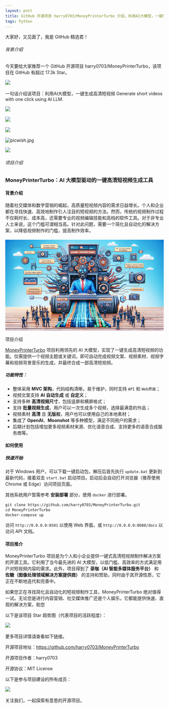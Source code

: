 ```yaml
---
layout: post
title: GitHub 开源项目 harry0703/MoneyPrinterTurbo 介绍，利用AI大模型，一键生成高清短视频 Generate short videos with one click using AI LLM.
tags: Python
---
```


大家好，又见面了，我是 GitHub 精选君！

###### 背景介绍

今天要给大家推荐一个 GitHub 开源项目 harry0703/MoneyPrinterTurbo，该项目在 GitHub 有超过 17.3k Star。

![](https://stats.deeptrain.net/repo/harry0703/MoneyPrinterTurbo/?theme=light)

一句话介绍该项目：利用AI大模型，一键生成高清短视频 Generate short videos with one click using AI LLM.




![](https://raw.githubusercontent.com/harry0703/MoneyPrinterTurbo/master/docs/webui.jpg)

![](https://raw.githubusercontent.com/harry0703/MoneyPrinterTurbo/master/docs/api.jpg)

![](https://raw.githubusercontent.com/harry0703/MoneyPrinterTurbo/master/docs/reccloud.cn.jpg)

![picwish.jpg](https://raw.githubusercontent.com/harry0703/MoneyPrinterTurbo/master/docs/picwish.jpg)

![](https://raw.githubusercontent.com/harry0703/MoneyPrinterTurbo/master/docs/wechat-group.jpg)


###### 项目介绍

### MoneyPrinterTurbo：AI 大模型驱动的一键高清短视频生成工具

#### 背景介绍

随着社交媒体和数字营销的崛起，高质量短视频内容的需求日益增长。个人和企业都在寻找快速、高效地制作引人注目的短视频的方法。然而，传统的视频制作过程不仅耗时长、成本高，还需要专业的视频编辑技能和高档的软件工具。对于非专业人士来说，这个门槛可谓相当高。针对此问题，需要一个简化且自动化的解决方案，以降低视频制作的门槛，提高制作效率。

#### 

![](https://raw.githubusercontent.com/ZhuPeng/pic/master/mac/compress_tmp-ad4683467643146a9434ddfb7024a0a2.png)

项目介绍

[MoneyPrinterTurbo](https://github.com/harry0703/MoneyPrinterTurbo) 项目利用领先的 AI 大模型，实现了一键生成高清短视频的功能。仅需提供一个视频主题或关键词，即可自动完成视频文案、视频素材、视频字幕和视频背景音乐的生成，并最终合成一部高清短视频。

##### 功能特性：

- 整体采用 **MVC 架构**，代码结构清晰，易于维护，同时支持 `API` 和 `Web界面`；
- 视频文案支持 **AI 自动生成** 或 **自定义**；
- 支持多种 **高清视频尺寸**，包括竖屏和横屏格式；
- 支持 **批量视频生成**，用户可以一次生成多个视频，选择最满意的作品；
- 视频素材 **高清** 且 **无版权**，用户也可以使用自己的本地素材；
- 集成了 **OpenAI**、**Moonshot** 等多种模型，满足不同用户的需求；
- 后期计划包括增加更多视频素材来源、优化语音合成、支持更多的语音合成服务商等。

#### 如何使用

##### 快速开始

对于 Windows 用户，可以下载一键启动包，解压后首先执行 `update.bat` 更新到最新代码，接着双击 `start.bat` 启动项目。启动后会自动打开浏览器（推荐使用 Chrome 或 Edge）访问项目页面。

其他系统用户暂需参考 **安装部署** 部分，使用 `docker` 进行部署。

```shell
git clone https://github.com/harry0703/MoneyPrinterTurbo.git
cd MoneyPrinterTurbo
docker-compose up
```

访问 `http://0.0.0.0:8501` 以使用 Web 界面，或 `http://0.0.0.0:8080/docs` 以访问 API 文档。

#### 项目推介

MoneyPrinterTurbo 项目是为个人和小企业提供一键式高清短视频制作解决方案的开源工具。它利用了当今最先进的 AI 大模型，以低门槛、高效率的方式满足用户对短视频内容的需求。此外，项目得到了 **录咖（AI 智能多媒体服务平台）** 和 **佐糖（图像处理领域解决方案提供商）** 的支持和赞助，同时由于其开源性质，它正在不断地迭代和完善中。

如果您正在寻找简化且自动化的短视频制作工具，MoneyPrinterTurbo 绝对值得一试。无论您是进行内容营销、社交媒体推广还是个人娱乐，它都能提供快速、直观的解决方案，助您

以下是该项目 Star 趋势图（代表项目的活跃程度）：

![](https://api.star-history.com/svg?repos=harry0703/MoneyPrinterTurbo&type=Timeline)

更多项目详情请查看如下链接。

开源项目地址：https://github.com/harry0703/MoneyPrinterTurbo 

开源项目作者：harry0703

开源协议：MIT License

以下是参与项目建设的所有成员：

![](https://contrib.rocks/image?repo=harry0703/MoneyPrinterTurbo)

关注我们，一起探索有意思的开源项目。

